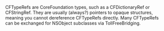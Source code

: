 CFTypeRefs are CoreFoundation types, such as a CFDictionaryRef or CFStringRef. They are usually (always?) pointers to opaque structures, meaning you cannot dereference CFTypeRefs directly. Many CFTypeRefs can be exchanged for NSObject subclasses via TollFreeBridging.
